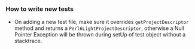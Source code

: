 ### How to write new tests

* On adding a new test file, make sure it overrides `getProjectDescriptor` method and
  returns a `Perl6LightProjectDescriptor`, otherwise a Null Pointer Exception will be
  thrown during setUp of test object without a stacktrace.
